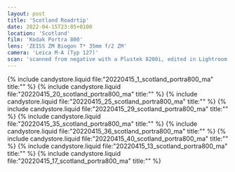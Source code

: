 ```yaml
---
layout: post
title: 'Scotland Roadrtip'
date: 2022-04-15T23:05+0100
location: 'Scotland'
film: 'Kodak Portra 800'
lens: 'ZEISS ZM Biogon T* 35mm f/2 ZM'
camera: 'Leica M-A (Typ 127)'
scan: 'scanned from negative with a Plustek 8200i, edited in Lightroom'
---
```


{% include candystore.liquid file:"20220415_1_scotland_portra800_ma" title:"" %}
{% include candystore.liquid file:"20220415_20_scotland_portra800_ma" title:"" %}
{% include candystore.liquid file:"20220415_25_scotland_portra800_ma" title:"" %}
{% include candystore.liquid file:"20220415_29_scotland_portra800_ma" title:"" %}
{% include candystore.liquid file:"20220415_35_scotland_portra800_ma" title:"" %}
{% include candystore.liquid file:"20220415_36_scotland_portra800_ma" title:"" %}
{% include candystore.liquid file:"20220415_40_scotland_portra800_ma" title:"" %}
{% include candystore.liquid file:"20220415_13_scotland_portra800_ma" title:"" %}
{% include candystore.liquid file:"20220415_17_scotland_portra800_ma" title:"" %}